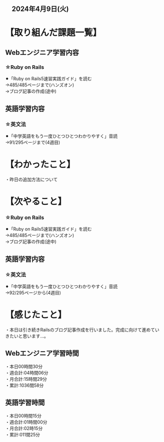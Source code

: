 ## 　2024年4月9日(火)
# 【取り組んだ課題一覧】
## Webエンジニア学習内容
### ☆Ruby on Rails
⚫︎「Ruby on Rails5速習実践ガイド」を読む<br>
→485/485ページまで(ハンズオン)<br>
→ブログ記事の作成(途中)<br>
## 英語学習内容
### ☆英文法
⚫︎「中学英語をもう一度ひとつひとつわかりやすく」音読<br>
→91/295ページまで(4週目)<br>
# 【わかったこと】
・昨日の追加方法について<br>
# 【次やること】
### ☆Ruby on Rails
⚫︎「Ruby on Rails5速習実践ガイド」を読む<br>
→485/485ページまで(ハンズオン)<br>
→ブログ記事の作成(途中)<br>
## 英語学習内容
### ☆英文法
⚫︎「中学英語をもう一度ひとつひとつわかりやすく」音読<br>
→92/295ページから(4週目)<br>
# 【感じたこと】
・本日は引き続きRailsのブログ記事作成を行いました。完成に向けて進めていきたいと思います...。<br>
## Webエンジニア学習時間
・本日00時間30分<br>
・週合計:04時間06分<br>
・月合計:15時間29分<br>
・累計:1036間58分<br>
## 英語学習時間
・本日00時間15分<br>
・週合計:01時間00分<br>
・月合計:02時15分<br>
・累計:011間25分<br>
